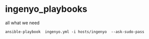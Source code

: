 ingenyo_playbooks
=================

all what we need 

    ansible-playbook  ingenyo.yml -i hosts/ingenyo  --ask-sudo-pass

